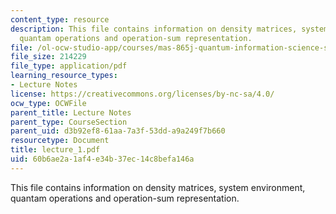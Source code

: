 ```yaml
---
content_type: resource
description: This file contains information on density matrices, system environment,
  quantam operations and operation-sum representation.
file: /ol-ocw-studio-app/courses/mas-865j-quantum-information-science-spring-2006/60b6ae2a1af4e34b37ec14c8befa146a_lecture_1.pdf
file_size: 214229
file_type: application/pdf
learning_resource_types:
- Lecture Notes
license: https://creativecommons.org/licenses/by-nc-sa/4.0/
ocw_type: OCWFile
parent_title: Lecture Notes
parent_type: CourseSection
parent_uid: d3b92ef8-61aa-7a3f-53dd-a9a249f7b660
resourcetype: Document
title: lecture_1.pdf
uid: 60b6ae2a-1af4-e34b-37ec-14c8befa146a
---
```

This file contains information on density matrices, system environment, quantam operations and operation-sum representation.